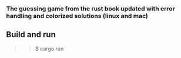 ### The guessing game from the rust book updated with error handling and colorized solutions (linux and mac)

## Build and run

>> $ cargo run
